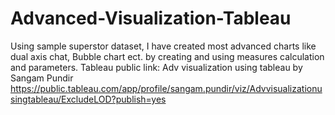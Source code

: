 # Advanced-Visualization-Tableau

Using sample superstor dataset, I have created most advanced charts like dual axis chat, Bubble chart ect. by creating and using measures calculation and parameters.
Tableau public link: Adv visualization using tableau by Sangam Pundir
https://public.tableau.com/app/profile/sangam.pundir/viz/Advvisualizationusingtableau/ExcludeLOD?publish=yes
